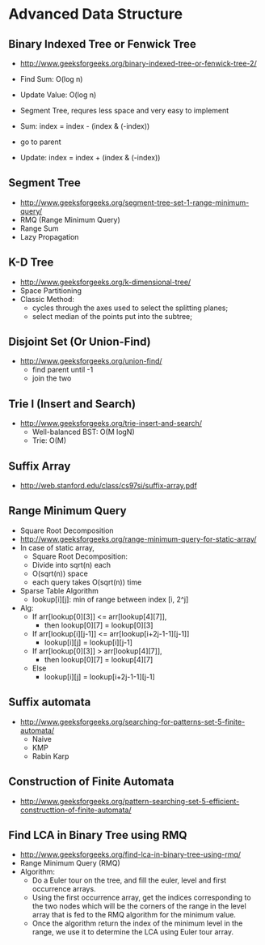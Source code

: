 # Advanced Data Structure

## Binary Indexed Tree or Fenwick Tree
- http://www.geeksforgeeks.org/binary-indexed-tree-or-fenwick-tree-2/
- Find Sum: O(log n)
- Update Value: O(log n)
- Segment Tree, requres less space and very easy to implement

- Sum: index = index - (index & (-index))
-  go to parent
- Update: index = index + (index & (-index))

## Segment Tree 
- http://www.geeksforgeeks.org/segment-tree-set-1-range-minimum-query/
- RMQ (Range Minimum Query)
- Range Sum
- Lazy Propagation

## K-D Tree
- http://www.geeksforgeeks.org/k-dimensional-tree/
- Space Partitioning
- Classic Method:
     - cycles through the axes used to select the splitting planes;
     - select median of the points put into the subtree;

## Disjoint Set (Or Union-Find)
- http://www.geeksforgeeks.org/union-find/
    - find parent until -1
    - join the two

## Trie I (Insert and Search)
- http://www.geeksforgeeks.org/trie-insert-and-search/
    - Well-balanced BST: O(M logN)
    - Trie: O(M)

## Suffix Array
- http://web.stanford.edu/class/cs97si/suffix-array.pdf

## Range Minimum Query
- Square Root Decomposition
- http://www.geeksforgeeks.org/range-minimum-query-for-static-array/
- In case of static array,
    - Square Root Decomposition:
    - Divide into sqrt(n) each
    - O(sqrt(n)) space
    - each query takes O(sqrt(n)) time
- Sparse Table Algorithm
    - lookup[i][j]: min of range between index [i, 2^j]
- Alg:
    - If arr[lookup[0][3]] <=  arr[lookup[4][7]], 
      - then lookup[0][7] = lookup[0][3]
    - If arr[lookup[i][j-1]] <= arr[lookup[i+2j-1-1][j-1]]
      - lookup[i][j] = lookup[i][j-1]
    - If arr[lookup[0][3]] >  arr[lookup[4][7]], 
      - then lookup[0][7] = lookup[4][7]
    - Else 
      - lookup[i][j] = lookup[i+2j-1-1][j-1]

## Suffix automata
- http://www.geeksforgeeks.org/searching-for-patterns-set-5-finite-automata/
    - Naive
    - KMP
    - Rabin Karp

## Construction of Finite Automata
- http://www.geeksforgeeks.org/pattern-searching-set-5-efficient-constructtion-of-finite-automata/

## Find LCA in Binary Tree using RMQ
- http://www.geeksforgeeks.org/find-lca-in-binary-tree-using-rmq/
- Range Minimum Query (RMQ)
- Algorithm:
    - Do a Euler tour on the tree, and fill the euler, level and first occurrence arrays.
    - Using the first occurrence array, get the indices corresponding to the two nodes which will be the corners of the range in the level array that is fed to the RMQ algorithm for the minimum value.
    - Once the algorithm return the index of the minimum level in the range, we use it to determine the LCA using Euler tour array.
